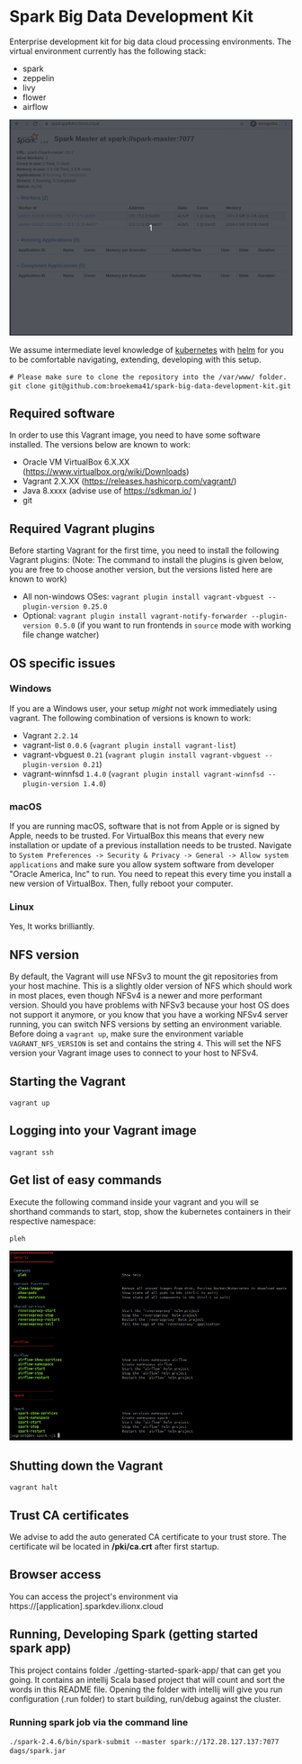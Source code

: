 # Spark Big Data Development Kit

Enterprise development kit for big data cloud processing environments. The virtual environment
currently has the following stack:

* spark
* zeppelin
* livy
* flower
* airflow

![stack](/stack.gif)

We assume intermediate level knowledge of [kubernetes](https://minikube.sigs.k8s.io/) with [helm](https://helm.sh/) for you to be comfortable navigating, extending, developing with this setup.

```shell
# Please make sure to clone the repository into the /var/www/ folder.
git clone git@github.com:broekema41/spark-big-data-development-kit.git
```

## Required software
In order to use this Vagrant image, you need to have some software installed. The versions below are known to work:
* Oracle VM VirtualBox 6.X.XX (https://www.virtualbox.org/wiki/Downloads)
* Vagrant 2.X.XX (https://releases.hashicorp.com/vagrant/)
* Java 8.xxxx (advise use of https://sdkman.io/ )
* git

## Required Vagrant plugins
Before starting Vagrant for the first time, you need to install the following Vagrant plugins:
(Note: The command to install the plugins is given below, you are free to choose another version, but the versions listed here are known to work)
* All non-windows OSes: `vagrant plugin install vagrant-vbguest --plugin-version 0.25.0`
* Optional: `vagrant plugin install vagrant-notify-forwarder --plugin-version 0.5.0` (if you want to run frontends in `source` mode with working file change watcher)

## OS specific issues

### Windows
If you are a Windows user, your setup *might* not work immediately using vagrant. The following combination of versions is known to work:
- Vagrant `2.2.14`
- vagrant-list `0.0.6` (`vagrant plugin install vagrant-list`)
- vagrant-vbguest `0.21` (`vagrant plugin install vagrant-vbguest --plugin-version 0.21`)
- vagrant-winnfsd `1.4.0` (`vagrant plugin install vagrant-winnfsd --plugin-version 1.4.0`)

### macOS
If you are running macOS, software that is not from Apple or is signed by Apple, needs to be trusted. For VirtualBox this means that every new installation or update of a previous installation needs to be trusted. Navigate to `System Preferences -> Security & Privacy -> General -> Allow system applications` and make sure you allow system software from developer "Oracle America, Inc" to run. You need to repeat this every time you install a new version of VirtualBox. Then, fully reboot your computer.

### Linux
Yes, It works brilliantly.

## NFS version
By default, the Vagrant will use NFSv3 to mount the git repositories from your host machine. This is a slightly older version of NFS which should work in most places, even though NFSv4 is a newer and more performant version. Should you have problems with NFSv3 because your host OS does not support it anymore, or you know that you have a working NFSv4 server running, you can switch NFS versions by setting an environment variable. Before doing a `vagrant up`, make sure the environment variable `VAGRANT_NFS_VERSION` is set and contains the string `4`. This will set the NFS version your Vagrant image uses to connect to your host to NFSv4.

## Starting the Vagrant
```
vagrant up
```
## Logging into your Vagrant image
```
vagrant ssh
```
## Get list of easy commands
Execute the following command inside your vagrant and you will se shorthand commands to start, stop, show the kubernetes containers in their respective namespace:
```
pleh
``` 
![commands](/commands.png)

## Shutting down the Vagrant
```
vagrant halt
```

## Trust CA certificates
We advise to add the auto generated CA certificate to your
trust store. The certificate wil be located in **/pki/ca.crt** after first startup.

## Browser access
You can access the project's environment via https://[application].sparkdev.ilionx.cloud

## Running, Developing Spark (getting started spark app)

This project contains folder ./getting-started-spark-app/ that can get you going. It contains an intellij Scala based project
that will count and sort the words in this README file. Opening the folder with intellij will give you run configuration (.run folder)
to start building, run/debug against the cluster.

### Running spark job via the command line
```shell
./spark-2.4.6/bin/spark-submit --master spark://172.28.127.137:7077 dags/spark.jar
```
